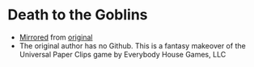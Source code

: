 # Death to the Goblins

- [Mirrored](./mirror.sh) from [original](http://www.decisionproblem.com/paperclips/)
- The original author has no Github. This is a fantasy makeover of the Universal Paper Clips game by Everybody House Games, LLC
